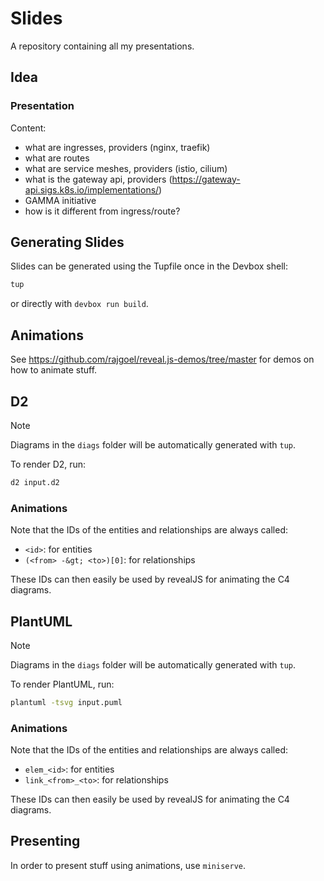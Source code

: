 # Slides

A repository containing all my presentations.

## Idea

<!-- TODO: remove this section once we have the slides -->

### Presentation

Content:

- what are ingresses, providers (nginx, traefik)
- what are routes
- what are service meshes, providers (istio, cilium)
- what is the gateway api, providers (https://gateway-api.sigs.k8s.io/implementations/)
- GAMMA initiative
- how is it different from ingress/route?

## Generating Slides

Slides can be generated using the Tupfile once in the Devbox shell:

```bash
tup
```

or directly with `devbox run build`.

## Animations

See https://github.com/rajgoel/reveal.js-demos/tree/master for demos on how to animate stuff.

## D2

> [!NOTE]
> Diagrams in the `diags` folder will be automatically generated with `tup`.

To render D2, run:

```bash
d2 input.d2
```

### Animations

Note that the IDs of the entities and relationships are always called:

- `<id>`: for entities
- `(<from> -&gt; <to>)[0]`: for relationships

These IDs can then easily be used by revealJS for animating the C4 diagrams.

## PlantUML

> [!NOTE]
> Diagrams in the `diags` folder will be automatically generated with `tup`.

To render PlantUML, run:

```bash
plantuml -tsvg input.puml
```

### Animations

Note that the IDs of the entities and relationships are always called:

- `elem_<id>`: for entities
- `link_<from>_<to>`: for relationships

These IDs can then easily be used by revealJS for animating the C4 diagrams.

## Presenting

In order to present stuff using animations, use `miniserve`.
